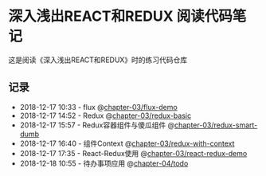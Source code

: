 # 深入浅出REACT和REDUX 阅读代码笔记
这是阅读《深入浅出REACT和REDUX》时的练习代码仓库

## 记录
* 2018-12-17 10:33 - flux @[chapter-03/flux-demo](#)
* 2018-12-17 14:52 - Redux @[chapter-03/redux-basic](#)
* 2018-12-17 15:57 - Redux容器组件与傻瓜组件 @[chapter-03/redux-smart-dumb](#)
* 2018-12-17 16:40 - 组件Context @[chapter-03/redux-with-context](#)
* 2018-12-17 17:35 - React-Redux使用 @[chapter-03/react-redux-demo](#)
* 2018-12-18 10:55 - 待办事项应用 @[chapter-04/todo](#)

